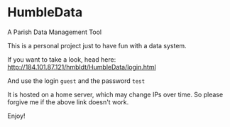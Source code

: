 # HumbleData
A Parish Data Management Tool

This is a personal project just to have fun with a data system.

If you want to take a look, head here: http://184.101.87.121/hmbldt/HumbleData/login.html

And use the login `guest` and the password `test` 

It is hosted on a home server, which may change IPs over time. So please forgive me if the above link doesn't work.

Enjoy!
